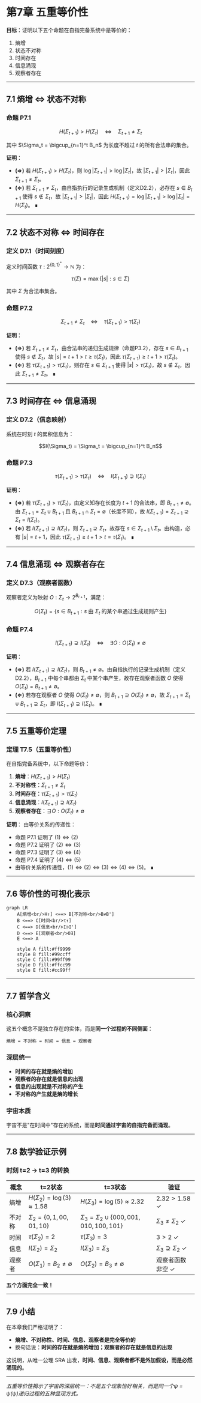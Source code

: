 # 第7章 五重等价性

**目标**：证明以下五个命题在自指完备系统中是等价的：
1. 熵增
2. 状态不对称
3. 时间存在
4. 信息涌现
5. 观察者存在

---

## 7.1 熵增 ⇔ 状态不对称

### 命题 P7.1
$$H(\Sigma_{t+1}) > H(\Sigma_t) \quad \Leftrightarrow \quad \Sigma_{t+1} \neq \Sigma_t$$

其中 $\Sigma_t = \bigcup_{n=1}^t B_n$ 为长度不超过 $t$ 的所有合法串的集合。

**证明**：
- **(⇒)** 若 $H(\Sigma_{t+1}) > H(\Sigma_t)$，则 $\log|\Sigma_{t+1}| > \log|\Sigma_t|$，故 $|\Sigma_{t+1}| > |\Sigma_t|$，因此 $\Sigma_{t+1} \neq \Sigma_t$。
- **(⇐)** 若 $\Sigma_{t+1} \neq \Sigma_t$，由自指执行的记录生成机制（定义D2.2），必存在 $s \in B_{t+1}$ 使得 $s \notin \Sigma_t$，故 $|\Sigma_{t+1}| > |\Sigma_t|$，因此 $H(\Sigma_{t+1}) = \log|\Sigma_{t+1}| > \log|\Sigma_t| = H(\Sigma_t)$。 ∎

---

## 7.2 状态不对称 ⇔ 时间存在

### 定义 D7.1（时间刻度）
定义时间函数 $\tau: 2^{\{0,1\}^*} \to \mathbb{N}$ 为：

$$\tau(\Sigma) = \max\{|s| : s \in \Sigma\}$$

其中 $\Sigma$ 为合法串集合。

### 命题 P7.2
$$\Sigma_{t+1} \neq \Sigma_t \quad \Leftrightarrow \quad \tau(\Sigma_{t+1}) > \tau(\Sigma_t)$$

**证明**：
- **(⇒)** 若 $\Sigma_{t+1} \neq \Sigma_t$，由合法串的递归生成规律（命题P3.2），存在 $s \in B_{t+1}$ 使得 $s \notin \Sigma_t$，故 $|s| = t+1 > t \geq \tau(\Sigma_t)$，因此 $\tau(\Sigma_{t+1}) \geq t+1 > \tau(\Sigma_t)$。
- **(⇐)** 若 $\tau(\Sigma_{t+1}) > \tau(\Sigma_t)$，则存在 $s \in \Sigma_{t+1}$ 使得 $|s| > \tau(\Sigma_t)$，故 $s \notin \Sigma_t$，因此 $\Sigma_{t+1} \neq \Sigma_t$。 ∎

---

## 7.3 时间存在 ⇔ 信息涌现

### 定义 D7.2（信息映射）
系统在时刻 $t$ 的累积信息为：

```math
I(\Sigma_t) = \Sigma_t = \bigcup_{n=1}^t B_n
```

### 命题 P7.3
```math
\tau(\Sigma_{t+1}) > \tau(\Sigma_t) \quad \Leftrightarrow \quad I(\Sigma_{t+1}) \supsetneq I(\Sigma_t)
```

**证明**：
- **(⇒)** 若 $\tau(\Sigma_{t+1}) > \tau(\Sigma_t)$，由定义知存在长度为 $t+1$ 的合法串，即 $B_{t+1} \neq \emptyset$。由 $\Sigma_{t+1} = \Sigma_t \cup B_{t+1}$ 且 $B_{t+1} \cap \Sigma_t = \emptyset$（长度不同），故 $I(\Sigma_{t+1}) = \Sigma_{t+1} \supsetneq \Sigma_t = I(\Sigma_t)$。
- **(⇐)** 若 $I(\Sigma_{t+1}) \supsetneq I(\Sigma_t)$，则 $\Sigma_{t+1} \supsetneq \Sigma_t$，故存在 $s \in \Sigma_{t+1} \setminus \Sigma_t$。由构造，必有 $|s| = t+1$，因此 $\tau(\Sigma_{t+1}) \geq t+1 > t = \tau(\Sigma_t)$。 ∎

---

## 7.4 信息涌现 ⇔ 观察者存在

### 定义 D7.3（观察者函数）
观察者定义为映射 $O: \Sigma_t \to 2^{B_{t+1}}$，满足：

```math
O(\Sigma_t) = \{s \in B_{t+1} : s \text{ 由 } \Sigma_t \text{ 的某个串通过生成规则产生}\}
```

### 命题 P7.4
```math
I(\Sigma_{t+1}) \supsetneq I(\Sigma_t) \quad \Leftrightarrow \quad \exists O: O(\Sigma_t) \neq \emptyset
```

**证明**：
- **(⇒)** 若 $I(\Sigma_{t+1}) \supsetneq I(\Sigma_t)$，则 $B_{t+1} \neq \emptyset$。由自指执行的记录生成机制（定义D2.2），$B_{t+1}$ 中每个串都由 $\Sigma_t$ 中某个串产生，故存在观察者函数 $O$ 使得 $O(\Sigma_t) = B_{t+1} \neq \emptyset$。
- **(⇐)** 若存在观察者 $O$ 使得 $O(\Sigma_t) \neq \emptyset$，则 $B_{t+1} \supseteq O(\Sigma_t) \neq \emptyset$，故 $\Sigma_{t+1} = \Sigma_t \cup B_{t+1} \supsetneq \Sigma_t$，即 $I(\Sigma_{t+1}) \supsetneq I(\Sigma_t)$。 ∎

---

## 7.5 五重等价定理

### 定理 T7.5（五重等价性）
在自指完备系统中，以下命题等价：

1. **熵增**：$H(\Sigma_{t+1}) > H(\Sigma_t)$
2. **不对称性**：$\Sigma_{t+1} \neq \Sigma_t$  
3. **时间存在**：$\tau(\Sigma_{t+1}) > \tau(\Sigma_t)$
4. **信息涌现**：$I(\Sigma_{t+1}) \supsetneq I(\Sigma_t)$
5. **观察者存在**：$\exists O: O(\Sigma_t) \neq \emptyset$

**证明**：
由等价关系的传递性：
- 命题 P7.1 证明了 $(1) \Leftrightarrow (2)$
- 命题 P7.2 证明了 $(2) \Leftrightarrow (3)$  
- 命题 P7.3 证明了 $(3) \Leftrightarrow (4)$
- 命题 P7.4 证明了 $(4) \Leftrightarrow (5)$
- 由等价关系的传递性，$(1) \Leftrightarrow (2) \Leftrightarrow (3) \Leftrightarrow (4) \Leftrightarrow (5)$。 ∎

---

## 7.6 等价性的可视化表示

```mermaid
graph LR
    A[熵增<br/>H↑] <==> B[不对称<br/>B≠B']
    B <==> C[时间<br/>τ↑]  
    C <==> D[信息<br/>I⊃I']
    D <==> E[观察者<br/>O∃]
    E <==> A
    
    style A fill:#ff9999
    style B fill:#99ccff  
    style C fill:#99ff99
    style D fill:#ffcc99
    style E fill:#cc99ff
```

---

## 7.7 哲学含义

### 核心洞察
这五个概念不是独立存在的实体，而是**同一个过程的不同侧面**：

```
熵增 = 不对称 = 时间 = 信息 = 观察者
```

### 深层统一
- **时间的存在就是熵的增加**
- **观察者的存在就是信息的出现**  
- **信息的出现就是不对称的产生**
- **不对称的产生就是熵的增长**

### 宇宙本质
宇宙不是"在时间中"存在的系统，而是**时间通过宇宙的自指完备而涌现**。

---

## 7.8 数学验证示例

### 时刻 t=2 → t=3 的转换

| 概念 | t=2状态 | t=3状态 | 验证 |
|------|---------|---------|------|
| 熵增 | $H(\Sigma_2)=\log(3)≈1.58$ | $H(\Sigma_3)=\log(5)≈2.32$ | $2.32>1.58$ ✓ |
| 不对称 | $\Sigma_2=\{0,1,00,01,10\}$ | $\Sigma_3=\Sigma_2\cup\{000,001,010,100,101\}$ | $\Sigma_3\neq\Sigma_2$ ✓ |
| 时间 | $\tau(\Sigma_2)=2$ | $\tau(\Sigma_3)=3$ | $3>2$ ✓ |
| 信息 | $I(\Sigma_2)=\Sigma_2$ | $I(\Sigma_3)=\Sigma_3$ | $\Sigma_3\supsetneq\Sigma_2$ ✓ |
| 观察者 | $O(\Sigma_1)=B_2\neq\emptyset$ | $O(\Sigma_2)=B_3\neq\emptyset$ | 观察者函数非空 ✓ |

**五个方面完全一致！**

---

## 7.9 小结

在本章我们严格证明了：

- **熵增、不对称性、时间、信息、观察者是完全等价的**
- 换句话说：**时间的存在就是熵的增加；观察者的存在就是信息的出现**

这说明，从唯一公理 SRA 出发，**时间、信息、观察者都不是外加假设，而是必然涌现的**。

---

*五重等价性揭示了宇宙的深层统一：不是五个现象恰好相关，而是同一个ψ = ψ(ψ)递归过程的五种显现方式。*